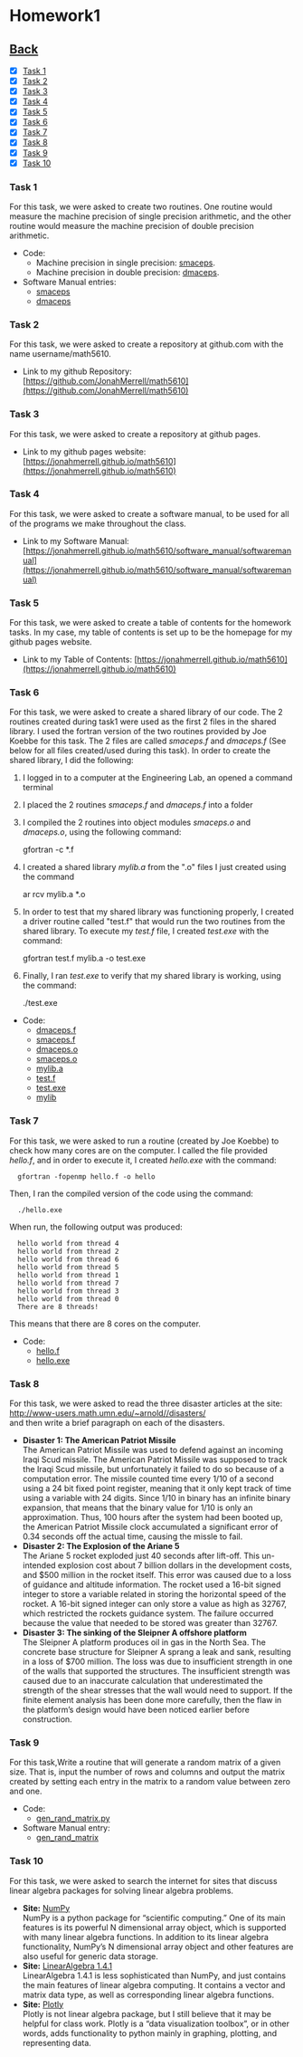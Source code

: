 # Homework1<br>

## [Back](../)

- [x] [Task 1](#task-1)
- [x] [Task 2](#task-2)
- [x] [Task 3](#task-3)
- [x] [Task 4](#task-4)
- [x] [Task 5](#task-5)
- [x] [Task 6](#task-6)
- [x] [Task 7](#task-7)
- [x] [Task 8](#task-8)
- [x] [Task 9](#task-9)
- [x] [Task 10](#task-10)

### Task 1
For this task, we were asked to create two routines. One routine would measure the machine
precision of single precision arithmetic, and the other routine would measure the machine
precision of double precision arithmetic.

- Code:
  - Machine precision in single precision: [smaceps](Task1/smaceps.py).
  - Machine precision in double precision: [dmaceps](Task1/dmaceps.py). 
- Software Manual entries:
  - [smaceps](../software_manual/smaceps/smaceps.md)
  - [dmaceps](../software_manual/dmaceps/dmaceps.md)

### Task 2
For this task, we were asked to create a repository at github.com with the name username/math5610.

- Link to my github Repository: [https://github.com/JonahMerrell/math5610](https://github.com/JonahMerrell/math5610)

### Task 3
For this task, we were asked to create a repository at github pages.

- Link to my github pages website: [https://jonahmerrell.github.io/math5610](https://jonahmerrell.github.io/math5610)

### Task 4
For this task, we were asked to create a software manual, to be used for all of the programs we make throughout the class.

- Link to my Software Manual: [https://jonahmerrell.github.io/math5610/software_manual/softwaremanual](https://jonahmerrell.github.io/math5610/software_manual/softwaremanual)

### Task 5
For this task, we were asked to create a table of contents for the homework tasks. In my case, my table of contents is
set up to be the homepage for my github pages website.

- Link to my Table of Contents: [https://jonahmerrell.github.io/math5610](https://jonahmerrell.github.io/math5610)

### Task 6
For this task, we were asked to create a shared library of our code. The 2 routines created during task1 were used as
the first 2 files in the shared library. I used the fortran version of the two routines provided by Joe Koebbe for this task.
The 2 files are called *smaceps.f* and *dmaceps.f* (See below for all files created/used during this task). In order to
create the shared library, I did the following:

1) I logged in to a computer at the Engineering Lab, an opened a command terminal<br>
2) I placed the 2 routines *smaceps.f* and *dmaceps.f* into a folder<br>
3) I compiled the 2 routines into object modules *smaceps.o* and *dmaceps.o*, using the following command:

      gfortran -c *.f

4) I created a shared library *mylib.a* from the ".o" files I just created using the command

      ar rcv mylib.a *.o

5) In order to test that my shared library was functioning properly, I created a driver routine called "test.f" that 
would run the two routines from the shared library. To execute my *test.f* file, I created *test.exe* with the command:

      gfortran test.f mylib.a -o test.exe

6) Finally, I ran *test.exe* to verify that my shared library is working, using the command:

      ./test.exe

- Code:
  - [dmaceps.f](Task6/dmaceps.f)
  - [smaceps.f](Task6/smaceps.f)
  - [dmaceps.o](Task6/dmaceps.o)
  - [smaceps.o](Task6/smaceps.o)
  - [mylib.a](Task6/mylib.a)
  - [test.f](Task6/test.f)
  - [test.exe](Task6/test.exe)   
  - [mylib](Task6/mylib)

### Task 7
For this task, we were asked to run a routine (created by Joe Koebbe) to check how many cores are on the computer. 
I called the file provided *hello.f*, and in order to execute it, I created *hello.exe* with the command:

      gfortran -fopenmp hello.f -o hello

Then, I ran the compiled version of the code using the command:

      ./hello.exe

When run, the following output was produced:

      hello world from thread 4
      hello world from thread 2
      hello world from thread 6
      hello world from thread 5
      hello world from thread 1
      hello world from thread 7
      hello world from thread 3
      hello world from thread 0
      There are 8 threads!

This means that there are 8 cores on the computer.

- Code:
  - [hello.f](Task7/hello.f)
  - [hello.exe](Task7/hello.exe)

### Task 8
For this task, we were asked to read the three disaster articles at the site: http://www-users.math.umn.edu/~arnold//disasters/ <br>
and then write a brief paragraph on each of the disasters.

- **Disaster 1: The American Patriot Missile** <br> The American Patriot Missile was used to defend against an incoming Iraqi Scud missile. The American Patriot Missile was supposed to track the Iraqi Scud missile, but unfortunately it failed to do so because of a computation error. The missile counted time every 1/10 of a second using a 24 bit fixed point register, meaning that it only kept track of time using a variable with 24 digits. Since 1/10 in binary has an infinite binary expansion, that means that the binary value for 1/10 is only an approximation. Thus, 100 hours after the system had been booted up, the American Patriot Missile clock accumulated a significant error of 0.34 seconds off the actual time, causing the missle to fail.
- **Disaster 2: The Explosion of the Ariane 5** <br> The Ariane 5 rocket exploded just 40 seconds after lift-off. This un-intended explosion cost about 7 billion dollars in the development costs, and $500 million in the rocket itself. This error was caused due to a loss of guidance and altitude information. The rocket used a 16-bit signed integer to store a variable related in storing the horizontal speed of the rocket. A 16-bit signed integer can only store a value as high as 32767, which restricted the rockets guidance system. The failure occurred because the value that needed to be stored was greater than 32767.
- **Disaster 3: The sinking of the Sleipner A offshore platform** <br> The Sleipner A platform produces oil in gas in the North Sea. The concrete base structure for Sleipner A sprang a leak and sank, resulting in a loss of $700 million. The loss was due to insufficient strength in one of the walls that supported the structures. The insufficient strength was caused due to an inaccurate calculation that underestimated the strength of the shear stresses that the wall would need to support. If the finite element analysis has been done more carefully, then the flaw in the platform’s design would have been noticed earlier before construction.

### Task 9
For this task,Write a routine that will generate a random matrix of a given size. That is, input the number of rows 
and columns and output the matrix created by setting each entry in the matrix to a random value between zero and one.

- Code:
  - [gen_rand_matrix.py](Task9/gen_rand_matrix.py)
- Software Manual entry:
  - [gen_rand_matrix](../software_manual/gen_rand_matrix/gen_rand_matrix.md)

### Task 10
For this task, we were asked to search the internet for sites that discuss linear algebra packages for solving linear
 algebra problems. 

- **Site:** [NumPy](http://www.numpy.org/)<br>
NumPy is a python package for “scientific computing.” One of its main features is its powerful N dimensional array object, which is supported with many linear algebra functions. In addition to its linear algebra functionality, NumPy’s N dimensional array object and other features are also useful for generic data storage.
- **Site:** [LinearAlgebra 1.4.1](https://pypi.org/project/LinearAlgebra/)<br>
LinearAlgebra 1.4.1 is less sophisticated than NumPy, and just contains the main features of linear algebra computing. It contains a vector and matrix data type, as well as corresponding linear algebra functions.
- **Site:** [Plotly](https://plot.ly/python/user-guide/)<br>
Plotly is not linear algebra package, but I still believe that it may be helpful for class work. Plotly is a “data visualization toolbox”, or in other words, adds functionality to python mainly in graphing, plotting, and representing data.

